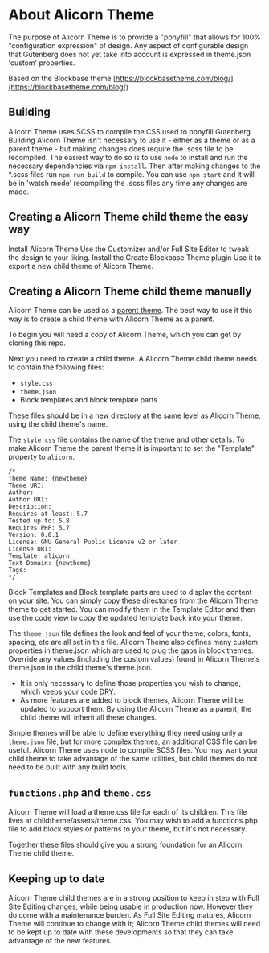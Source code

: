 # About Alicorn Theme

The purpose of Alicorn Theme is to provide a "ponyfill" that allows for 100% "configuration expression" of design.  Any aspect of configurable design that Gutenberg does not yet take into account is expressed in theme.json 'custom' properties.

Based on the Blockbase theme [https://blockbasetheme.com/blog/](https://blockbasetheme.com/blog/)

## Building

Alicorn Theme uses SCSS to compile the CSS used to ponyfill Gutenberg.  Building Alicorn Theme isn't necessary to use it - either as a theme or as a parent theme - but making changes does require the .scss file to be recompiled.
The easiest way to do so is to use `node` to install and run the necessary dependencies via `npm install`.
Then after making changes to the *.scss files run `npm run build` to compile.
You can use `npm start` and it will be in 'watch mode' recompiling the .scss files any time any changes are made.

## Creating a Alicorn Theme child theme the easy way

Install Alicorn Theme
Use the Customizer and/or Full Site Editor to tweak the design to your liking.
Install the Create Blockbase Theme plugin
Use it to export a new child theme of Alicorn Theme.

## Creating a Alicorn Theme child theme manually

Alicorn Theme can be used as a [parent theme](https://developer.wordpress.org/themes/advanced-topics/child-themes/#what-is-a-parent-theme). The best way to use it this way is to create a child theme with Alicorn Theme as a parent.

To begin you will need a copy of Alicorn Theme, which you can get by cloning this repo.

Next you need to create a child theme. A Alicorn Theme child theme needs to contain the following files:
- `style.css`
- `theme.json`
- Block templates and block template parts

These files should be in a new directory at the same level as Alicorn Theme, using the child theme's name.

The `style.css` file contains the name of the theme and other details. To make Alicorn Theme the parent theme it is important to set the "Template" property to `alicorn`.

```
/*
Theme Name: {newtheme}
Theme URI:
Author:
Author URI:
Description:
Requires at least: 5.7
Tested up to: 5.8
Requires PHP: 5.7
Version: 0.0.1
License: GNU General Public License v2 or later
License URI:
Template: alicorn
Text Domain: {newtheme}
Tags:
*/
```

Block Templates and Block template parts are used to display the content on your site. You can simply copy these directories from the Alicorn Theme theme to get started. You can modify them in the Template Editor and then use the code view to copy the updated template back into your theme.

The `theme.json` file defines the look and feel of your theme; colors, fonts, spacing, etc are all set in this file. Alicorn Theme also defines many custom properties in theme.json which are used to plug the gaps in block themes. Override any values (including the custom values) found in Alicorn Theme's theme.json in the child theme's theme.json.

- It is only necessary to define those properties you wish to change, which keeps your code [DRY](https://en.wikipedia.org/wiki/Don%27t_repeat_yourself).
- As more features are added to block themes, Alicorn Theme will be updated to support them. By using the Alicorn Theme as a parent, the child theme will inherit all these changes.

Simple themes will be able to define everything they need using only a `theme.json` file, but for more complex themes, an additional CSS file can be useful. Alicorn Theme uses node to compile SCSS files.  You may want your child theme to take advantage of the same utilities, but child themes do not need to be built with any build tools.

## `functions.php` and `theme.css`

Alicorn Theme will load a theme.css file for each of its children. This file lives at childtheme/assets/theme.css. You may wish to add a functions.php file to add block styles or patterns to your theme, but it's not necessary.

Together these files should give you a strong foundation for an Alicorn Theme child theme.

## Keeping up to date

Alicorn Theme child themes are in a strong position to keep in step with Full Site Editing changes, while being usable in production now. However they do come with a maintenance burden. As Full Site Editing matures, Alicorn Theme will continue to change with it; Alicorn Theme child themes will need to be kept up to date with these developments so that they can take advantage of the new features.
